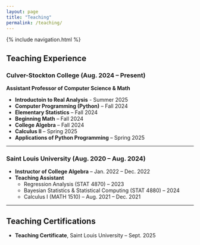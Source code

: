 ```yaml
---
layout: page
title: "Teaching"
permalink: /teaching/
---
```

{% include navigation.html %}
## Teaching Experience

### Culver-Stockton College (Aug. 2024 – Present)

**Assistant Professor of Computer Science & Math**

- **Introductoin to Real Analysis** - Summer 2025
- **Computer Programming (Python)** – Fall 2024  
- **Elementary Statistics** – Fall 2024  
- **Beginning Math** – Fall 2024  
- **College Algebra** – Fall 2024  
- **Calculus II** – Spring 2025  
- **Applications of Python Programming** – Spring 2025  

---

###  Saint Louis University (Aug. 2020 – Aug. 2024)


- **Instructor of College Algebra** – Jan. 2022 – Dec. 2022  
- **Teaching Assistant**  
  - Regression Analysis (STAT 4870) – 2023  
  - Bayesian Statistics & Statistical Computing (STAT 4880) – 2024  
  - Calculus I (MATH 1510) – Aug. 2021 – Dec. 2021  

---

##  Teaching Certifications

- **Teaching Certificate**, Saint Louis University – Sept. 2025  
  

